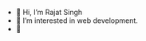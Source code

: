 - 👋 Hi, I’m Rajat Singh
- 👀 I’m interested in web development.
- 🌱 
<!---
rjrajat00/rjrajat00 is a ✨ special ✨ repository because its `README.md` (this file) appears on your GitHub profile.
You can click the Preview link to take a look at your changes.
--->
